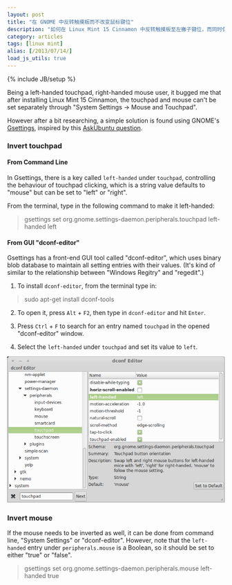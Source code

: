 ```yaml
---
layout: post
title: "在 GNOME 中反转触摸板而不改变鼠标键位"
description: "如何在 Linux Mint 15 Cinnamon 中反转触摸板至左撇子键位，而同时保持正常鼠标键位。此文理论上也应对所有使用 GNOME 的 Ubuntu 系统有效。"
category: articles
tags: [linux mint]
alias: [/2013/07/14/]
load_js_utils: true
---
```

{% include JB/setup %}

Being a left-handed touchpad, right-handed mouse user,
it bugged me that after installing Linux Mint 15 Cinnamon,
the touchpad and mouse can't be set separately through "System Settings -> Mouse and Touchpad".

However after a bit researching, a simple solution is found using GNOME's [Gsettings](https://developer.gnome.org/gio/2.34/GSettings.html), inspired by this [AskUbuntu question](http://askubuntu.com/questions/83590/how-do-i-disable-the-touchpad-using-the-upper-left-corner-on-an-hp-pavilion-dv6).

### <a id="invert-touchpad"></a>Invert touchpad

#### <a id="using-cli"></a>From Command Line

In Gsettings, there is a key called `left-handed` under `touchpad`,
controlling the behaviour of touchpad clicking,
which is a string value defaults to "mouse" but can be set to "left" or "right".

From the terminal, type in the following command to make it left-handed:

> gsettings set org.gnome.settings-daemon.peripherals.touchpad left-handed left

#### <a id="using-gui"></a>From GUI "dconf-editor"

Gsettings has a front-end GUI tool called "dconf-editor",
which uses binary blob database to maintain all setting entries with their values.
(It's kind of similar to the relationship between "Windows Regitry" and "regedit".)

1. To install `dconf-editor`, from the terminal type in:
> sudo apt-get install dconf-tools

2. To open it, press `Alt` + `F2`, then type in `dconf-editor` and hit `Enter`.

3. Press `Ctrl` + `F` to search for an entry named `touchpad` in the opened "dconf-editor" window.

4. Select the `left-handed` under `touchpad` and set its value to `left`.

<a class="post-image" href="/assets/images/posts/2013-07-14-dconf-editor-periperals-touchpad.png" title="Invert touchpad from dconf-editor">
	<img itemprop="image" src="/assets/images/posts/2013-07-14-dconf-editor-periperals-touchpad.png" alt="Invert touchpad from dconf-editor" />
</a>

### <a id="invert-mouse"></a>Invert mouse

If the mouse needs to be inverted as well, it can be done from command line, "System Settings" or "dconf-editor".
However, note that the `left-handed` entry under `peripherals.mouse` is a Boolean,
so it should be set to either "true" or "false".

> gsettings set org.gnome.settings-daemon.peripherals.mouse left-handed true
